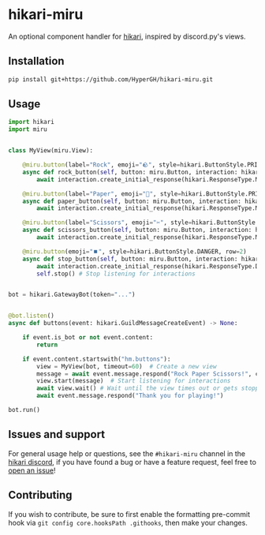 # hikari-miru
An optional component handler for [hikari](https://github.com/hikari-py/hikari), inspired by discord.py's views.

## Installation
```sh
pip install git+https://github.com/HyperGH/hikari-miru.git
```
## Usage
```py
import hikari
import miru


class MyView(miru.View):

    @miru.button(label="Rock", emoji="🪨", style=hikari.ButtonStyle.PRIMARY)
    async def rock_button(self, button: miru.Button, interaction: hikari.ComponentInteraction):
        await interaction.create_initial_response(hikari.ResponseType.MESSAGE_CREATE, content=f"Paper!")

    @miru.button(label="Paper", emoji="📜", style=hikari.ButtonStyle.PRIMARY)
    async def paper_button(self, button: miru.Button, interaction: hikari.ComponentInteraction):
        await interaction.create_initial_response(hikari.ResponseType.MESSAGE_CREATE, content=f"Scissors!")

    @miru.button(label="Scissors", emoji="✂️", style=hikari.ButtonStyle.PRIMARY)
    async def scissors_button(self, button: miru.Button, interaction: hikari.ComponentInteraction):
        await interaction.create_initial_response(hikari.ResponseType.MESSAGE_CREATE, content=f"Rock!")

    @miru.button(emoji="⏹️", style=hikari.ButtonStyle.DANGER, row=2)
    async def stop_button(self, button: miru.Button, interaction: hikari.ComponentInteraction):
        await interaction.create_initial_response(hikari.ResponseType.DEFERRED_MESSAGE_UPDATE)
        self.stop() # Stop listening for interactions


bot = hikari.GatewayBot(token="...")


@bot.listen()
async def buttons(event: hikari.GuildMessageCreateEvent) -> None:

    if event.is_bot or not event.content:
        return

    if event.content.startswith("hm.buttons"):
        view = MyView(bot, timeout=60)  # Create a new view
        message = await event.message.respond("Rock Paper Scissors!", components=view.build())
        view.start(message)  # Start listening for interactions
        await view.wait() # Wait until the view times out or gets stopped
        await event.message.respond("Thank you for playing!")

bot.run()
```
## Issues and support
For general usage help or questions, see the `#hikari-miru` channel in the [hikari discord](https://discord.gg/Jx4cNGG), if you have found a bug or have a feature request, feel free to [open an issue](https://github.com/HyperGH/hikari-miru/issues/new)!

## Contributing
If you wish to contribute, be sure to first enable the formatting pre-commit hook via `git config core.hooksPath .githooks`, then make your changes.
